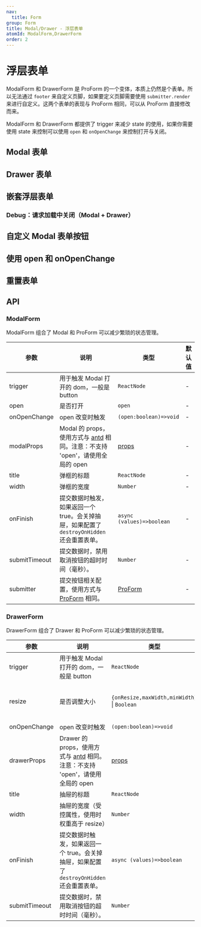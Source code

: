 ```yaml
---
nav:
  title: Form
group: Form
title: Modal/Drawer - 浮层表单
atomId: ModalForm,DrawerForm
order: 2
---
```


# 浮层表单

ModalForm 和 DrawerForm 是 ProForm 的一个变体，本质上仍然是个表单。所以无法通过 `footer` 来自定义页脚，如果要定义页脚需要使用 `submitter.render` 来进行自定义。这两个表单的表现与 ProForm 相同，可以从 ProForm 直接修改而来。

ModalForm 和 DrawerForm 都提供了 trigger 来减少 state 的使用，如果你需要使用 state 来控制可以使用 `open` 和 `onOpenChange` 来控制打开与关闭。

## Modal 表单

<code src="../../../../demos/form/ModalForm/modal-form.tsx"  background="var(--main-bg-color)" title="Modal 表单"></code>

## Drawer 表单

<code src="../../../../demos/form/ModalForm/drawer-form.tsx"  background="var(--main-bg-color)" title="Drawer 表单"></code>

## 嵌套浮层表单

<code src="../../../../demos/form/ModalForm/drawer-form-nested.tsx" debug  background="var(--main-bg-color)" title="Drawer Forms"></code>

### Debug：请求加载中关闭（Modal + Drawer）

<code src="../../../../demos/form/ModalForm/modal-form-request-destroy-debug.tsx" debug background="var(--main-bg-color)" title="Debug: destroyOnHidden + request (Modal & Drawer)"></code>

## 自定义 Modal 表单按钮

<code src="../../../../demos/form/ModalForm/modal-form-submitter.tsx"  background="var(--main-bg-color)" title="自定义 Modal 表单按钮"></code>

## 使用 open 和 onOpenChange

<code src="../../../../demos/form/ModalForm/open-on-open-change.tsx"  background="var(--main-bg-color)" title="使用 open 和 onOpenChange"></code>

## 重置表单

<code src="../../../../demos/form/ModalForm/modal-form-reset.tsx"  background="var(--main-bg-color)" title="重置表单"></code>

## API

### ModalForm

ModalForm 组合了 Modal 和 ProForm 可以减少繁琐的状态管理。

| 参数          | 说明                                                                                                                    | 类型                                                        | 默认值 |
| ------------- | ----------------------------------------------------------------------------------------------------------------------- | ----------------------------------------------------------- | ------ |
| trigger       | 用于触发 Modal 打开的 dom，一般是 button                                                                                | `ReactNode`                                                 | -      |
| open          | 是否打开                                                                                                                | `open`                                                      | -      |
| onOpenChange  | open 改变时触发                                                                                                         | `(open:boolean)=>void`                                      | -      |
| modalProps    | Modal 的 props，使用方式与 [antd](https://ant.design/components/modal-cn/) 相同。注意：不支持 'open'，请使用全局的 open | [props](https://ant.design/components/modal-cn/#API)        | -      |
| title         | 弹框的标题                                                                                                              | `ReactNode`                                                 | -      |
| width         | 弹框的宽度                                                                                                              | `Number`                                                    | -      |
| onFinish      | 提交数据时触发，如果返回一个 true。会关掉抽屉，如果配置了 `destroyOnHidden` 还会重置表单。                              | `async (values)=>boolean`                                   | -      |
| submitTimeout | 提交数据时，禁用取消按钮的超时时间（毫秒）。                                                                            | `Number`                                                    | -      |
| submitter     | 提交按钮相关配置，使用方式与 [ProForm](https://procomponents.ant.design/components/form) 相同。                         | [ProForm](https://procomponents.ant.design/components/form) | -      |

### DrawerForm

DrawerForm 组合了 Drawer 和 ProForm 可以减少繁琐的状态管理。

| 参数          | 说明                                                                                                                      | 类型                                                  | 默认值                                                                     |
| ------------- | ------------------------------------------------------------------------------------------------------------------------- | ----------------------------------------------------- | -------------------------------------------------------------------------- |
| trigger       | 用于触发 Modal 打开的 dom，一般是 button                                                                                  | `ReactNode`                                           | -                                                                          |
| resize        | 是否调整大小                                                                                                              | `{onResize,maxWidth,minWidth}` \| `Boolean`           | { onResize: () => { }, maxWidth: window\.innerWidth \* 0.8, minWidth: 300} |
| onOpenChange  | open 改变时触发                                                                                                           | `(open:boolean)=>void`                                | -                                                                          |
| drawerProps   | Drawer 的 props，使用方式与 [antd](https://ant.design/components/drawer-cn/) 相同。注意：不支持 'open'，请使用全局的 open | [props](https://ant.design/components/drawer-cn/#API) | -                                                                          |
| title         | 抽屉的标题                                                                                                                | `ReactNode`                                           | -                                                                          |
| width         | 抽屉的宽度（受控属性，使用时权重高于 resize）                                                                             | `Number`                                              | -                                                                          |
| onFinish      | 提交数据时触发，如果返回一个 true。会关掉抽屉，如果配置了 `destroyOnHidden` 还会重置表单。                                | `async (values)=>boolean`                             | -                                                                          |
| submitTimeout | 提交数据时，禁用取消按钮的超时时间（毫秒）。                                                                              | `Number`                                              | -                                                                          |
